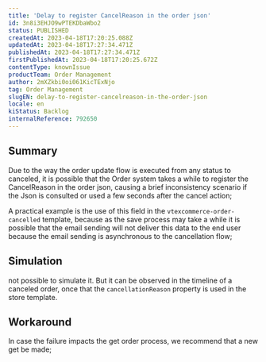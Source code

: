 ```yaml
---
title: 'Delay to register CancelReason in the order json'
id: 3n8i3EHJO9wPTEKDbaWbo2
status: PUBLISHED
createdAt: 2023-04-18T17:20:25.088Z
updatedAt: 2023-04-18T17:27:34.471Z
publishedAt: 2023-04-18T17:27:34.471Z
firstPublishedAt: 2023-04-18T17:20:25.672Z
contentType: knownIssue
productTeam: Order Management
author: 2mXZkbi0oi061KicTExNjo
tag: Order Management
slugEN: delay-to-register-cancelreason-in-the-order-json
locale: en
kiStatus: Backlog
internalReference: 792650
---
```


## Summary


Due to the way the order update flow is executed from any status to canceled, it is possible that the Order system takes a while to register the CancelReason in the order json, causing a brief inconsistency scenario if the Json is consulted or used a few seconds after the cancel action;

A practical example is the use of this field in the `vtexcommerce-order-cancelled` template, because as the save process may take a while it is possible that the email sending will not deliver this data to the end user because the email sending is asynchronous to the cancellation flow;


##

## Simulation


not possible to simulate it.
But it can be observed in the timeline of a canceled order, once that the `cancellationReason` property is used in the store template.


##

## Workaround


In case the failure impacts the get order process, we recommend that a new get be made;




